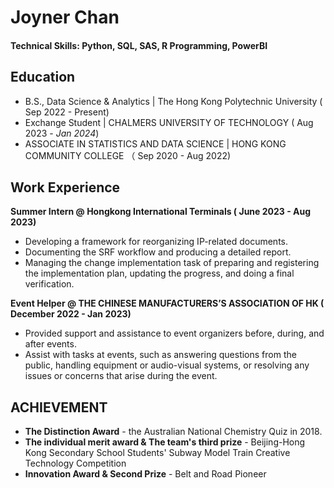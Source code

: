 # Joyner Chan

#### Technical Skills: Python, SQL, SAS, R Programming, PowerBI

## Education	 			        		
- B.S., Data Science & Analytics | The Hong Kong Polytechnic University ( Sep 2022 - Present)
- Exchange Student | CHALMERS UNIVERSITY OF TECHNOLOGY ( Aug 2023 - _Jan 2024_)
- ASSOCIATE IN STATISTICS AND DATA SCIENCE  |  HONG KONG COMMUNITY COLLEGE （ Sep 2020 - Aug 2022)

## Work Experience
**Summer Intern @ Hongkong International Terminals ( June 2023 - Aug 2023)**
- Developing a framework for reorganizing IP-related documents.
- Documenting the SRF workflow and producing a detailed report.
- Managing the change implementation task of preparing and registering the implementation plan, updating the progress, and doing a final verification.


**Event Helper @ THE CHINESE MANUFACTURERS’S ASSOCIATION OF HK ( December 2022 - Jan 2023)**
- Provided support and assistance to event organizers before, during, and after events.
- Assist with tasks at events, such as answering questions from the public, handling equipment or audio-visual systems, or resolving any issues or concerns that arise during the event.

## ACHIEVEMENT
- **The Distinction Award** - the Australian National Chemistry Quiz in 2018.
- **The individual merit award & The team's third prize** - Beijing-Hong Kong Secondary School Students' Subway Model Train Creative Technology Competition
- **Innovation Award & Second Prize** - Belt and Road Pioneer
